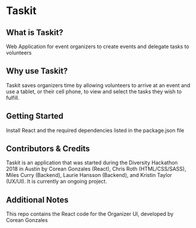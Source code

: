 # Taskit

## What is Taskit?

Web Application for event organizers to create events and delegate tasks to volunteers

## Why use Taskit?

Taskit saves organizers time by allowing volunteers to arrive at an event and use a tablet, or their cell phone, to view and select the tasks they wish to fulfill.

## Getting Started

Install React and the required dependencies listed in the package.json file

## Contributors & Credits

Taskit is an application that was started during the Diversity Hackathon 2018 in Austin by Corean Gonzales (React), Chris Roth (HTML/CSS/SASS), Miles Curry (Backend), 
Laurie Hansson (Backend), and Kristin Taylor (UX/UI).  It is currently an ongoing project.  

## Additional Notes

This repo contains the React code for the Organizer UI, developed by Corean Gonzales






